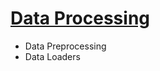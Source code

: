 # [Data Processing](https://github.com/deterministic-algorithms-lab/indic-asr/blob/main/src/Data-Processing/dataset.py)

- Data Preprocessing
- Data Loaders
